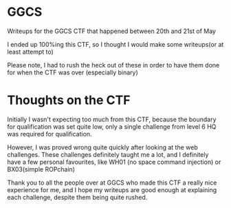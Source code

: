 # GGCS
Writeups for the GGCS CTF that happened between 20th and 21st of May

I ended up 100%ing this CTF, so I thought I would make some writeups(or at least attempt to)


Please note, I had to rush the heck out of these in order to have them done for when the CTF was over (especially binary)

# Thoughts on the CTF
Initially I wasn't expecting too much from this CTF, because the boundary for qualification was set quite low, only a single challenge from level 6 HQ was required for qualification.

However, I was proved wrong quite quickly after looking at the web challenges.
These challenges definitely taught me a lot, and I definitely have a few personal favourites, like WH01 (no space command injection) or BX03(simple ROPchain)

Thank you to all the people over at GGCS who made this CTF a really nice experience for me, and I hope my writeups are good enough at explaining each challenge, despite them being quite rushed.
